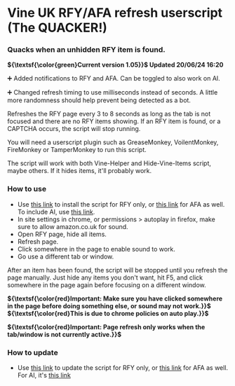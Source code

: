 # Vine UK RFY/AFA refresh userscript (The QUACKER!)
### Quacks when an unhidden RFY item is found.

**${\textsf{\color{green}Current version 1.05}}$ Updated 20/06/24 16:20**

➕ Added notifications to RFY and AFA. Can be toggled to also work on AI.

➕ Changed refresh timing to use milliseconds instead of seconds. A little more randomness should help prevent being detected as a bot.

Refreshes the RFY page every 3 to 8 seconds as long as the tab is not focused and there are no RFY items showing.
If an RFY item is found, or a CAPTCHA occurs, the script will stop running.

You will need a userscript plugin such as GreaseMonkey, VoilentMonkey, FireMonkey or TamperMonkey to run this script.

The script will work with both Vine-Helper and Hide-Vine-Items script, maybe others. If it hides items, it'll probably work.

### How to use
- Use [this link](https://raw.githubusercontent.com/Jimbo5431/RFY-Userscript/main/RFY.user.js) to install the script for RFY only, or [this link](https://raw.githubusercontent.com/Jimbo5431/RFY-Userscript/main/RFY_AFA.user.js) for AFA as well. To include AI, use [this link](https://raw.githubusercontent.com/Jimbo5431/RFY-Userscript/main/RFY_AFA_AI.user.js).
- In site settings in chrome, or permissions > autoplay in firefox, make sure to allow amazon.co.uk for sound.
- Open RFY page, hide all items.
- Refresh page.
- Click somewhere in the page to enable sound to work.
- Go use a different tab or window.

After an item has been found, the script will be stopped until you refresh the page manually.
Just hide any items you don't want, hit F5, and click somewhere in the page again before focusing on a different window.

**${\textsf{\color{red}Important: Make sure you have clicked somewhere in the page before doing something else, or sound may not work.}}$**
**${\textsf{\color{red}This is due to chrome policies on auto play.}}$**

**${\textsf{\color{red}Important: Page refresh only works when the tab/window is not currently active.}}$**

### How to update
- Use [this link](https://raw.githubusercontent.com/Jimbo5431/RFY-Userscript/main/RFY.user.js) to update the script for RFY only, or [this link](https://raw.githubusercontent.com/Jimbo5431/RFY-Userscript/main/RFY_AFA.user.js) for AFA as well. For AI, it's [this link](https://raw.githubusercontent.com/Jimbo5431/RFY-Userscript/main/RFY_AFA_AI.user.js)
